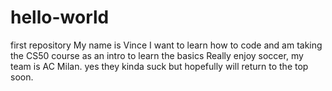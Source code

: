# hello-world
first repository
My name is Vince
I want to learn how to code and am taking the CS50 course as an intro to learn the basics
Really enjoy soccer, my team is AC Milan. 
yes they kinda suck but hopefully will return to the top soon.
